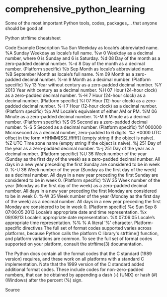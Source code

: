 # comprehensive_python_learning
Some of the most important Python tools, codes, packages,... that anyone should be good at!

Python strftime cheatsheet

Code	Example	  Description
%a	  Sun	      Weekday as locale’s abbreviated name.
%A	  Sunday	  Weekday as locale’s full name.
%w	  0	        Weekday as a decimal number, where 0 is Sunday and 6 is Saturday.
%d	  08	      Day of the month as a zero-padded decimal number.
%-d	  8	        Day of the month as a decimal number. (Platform specific)
%b	  Sep	      Month as locale’s abbreviated name.
%B	  September	Month as locale’s full name.
%m	  09	      Month as a zero-padded decimal number.
%-m	  9	        Month as a decimal number. (Platform specific)
%y	  13	      Year without century as a zero-padded decimal number.
%Y	  2013	    Year with century as a decimal number.
%H	  07	      Hour (24-hour clock) as a zero-padded decimal number.
%-H	  7	        Hour (24-hour clock) as a decimal number. (Platform specific)
%I	  07	      Hour (12-hour clock) as a zero-padded decimal number.
%-I	  7	        Hour (12-hour clock) as a decimal number. (Platform specific)
%p	  AM	      Locale’s equivalent of either AM or PM.
%M	06	Minute as a zero-padded decimal number.
%-M	6	Minute as a decimal number. (Platform specific)
%S	05	Second as a zero-padded decimal number.
%-S	5	Second as a decimal number. (Platform specific)
%f	000000	Microsecond as a decimal number, zero-padded to 6 digits.
%z	+0000	UTC offset in the form ±HHMM[SS[.ffffff]] (empty string if the object is naive).
%Z	UTC	Time zone name (empty string if the object is naive).
%j	251	Day of the year as a zero-padded decimal number.
%-j	251	Day of the year as a decimal number. (Platform specific)
%U	36	Week number of the year (Sunday as the first day of the week) as a zero-padded decimal number. All days in a new year preceding the first Sunday are considered to be in week 0.
%-U	36	Week number of the year (Sunday as the first day of the week) as a decimal number. All days in a new year preceding the first Sunday are considered to be in week 0. (Platform specific)
%W	35	Week number of the year (Monday as the first day of the week) as a zero-padded decimal number. All days in a new year preceding the first Monday are considered to be in week 0.
%-W	35	Week number of the year (Monday as the first day of the week) as a decimal number. All days in a new year preceding the first Monday are considered to be in week 0. (Platform specific)
%c	Sun Sep 8 07:06:05 2013	Locale’s appropriate date and time representation.
%x	09/08/13	Locale’s appropriate date representation.
%X	07:06:05	Locale’s appropriate time representation.
%%	%	A literal '%' character.
Platform-specific directives
The full set of format codes supported varies across platforms, because Python calls the platform C library's strftime() function, and platform variations are common. To see the full set of format codes supported on your platform, consult the strftime(3) documentation.

The Python docs contain all the format codes that the C standard (1989 version) requires, and these work on all platforms with a standard C implementation. Note that the 1999 version of the C standard added additional format codes. These include codes for non-zero-padded numbers, that can be obtained by appending a dash (-) (UNIX) or hash (#) (Windows) after the percent (%) sign.

Source
